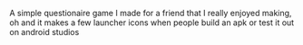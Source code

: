A simple questionaire game I made for a friend that I really enjoyed making, oh and it makes a few launcher icons when people build an apk or test it out on android studios
